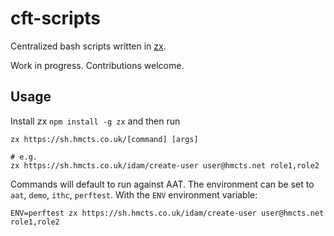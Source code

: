 # cft-scripts

Centralized bash scripts written in [zx](https://github.com/google/zx).

Work in progress. Contributions welcome.

## Usage

Install zx `npm install -g zx` and then run

```
zx https://sh.hmcts.co.uk/[command] [args]

# e.g.
zx https://sh.hmcts.co.uk/idam/create-user user@hmcts.net role1,role2
```

Commands will default to run against AAT. The environment can be set to `aat`, `demo`, `ithc`, `perftest`. With the `ENV` environment variable:

```
ENV=perftest zx https://sh.hmcts.co.uk/idam/create-user user@hmcts.net role1,role2
```

